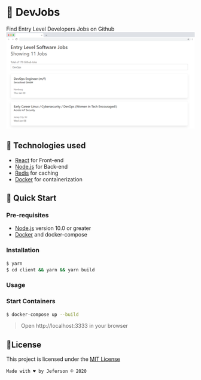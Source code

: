 # 💼 DevJobs

Find Entry Level Developers Jobs on Github
![alt Mockup](.github/mockup.png)

## 🔨 Technologies used

- [React](http://reactjs.org/) for Front-end
- [Node.js](https://nodejs.org/en/) for Back-end
- [Redis](https://redis.io/) for caching
- [Docker](https://docs.docker.com/) for containerization

## 🚀 Quick Start

### Pre-requisites

- [Node.js](https://nodejs.org/en/) version 10.0 or greater
- [Docker](https://docs.docker.com/) and docker-compose

### Installation

```bash
$ yarn
$ cd client && yarn && yarn build
```

### Usage

### Start Containers

```bash
$ docker-compose up --build
```

> Open http://localhost:3333 in your browser

## 📝License

This project is licensed under the [MIT License](https://github.com/jeferson-sb/devjobs/blob/master/LICENSE.md)

`Made with ♥ by Jeferson © 2020`
